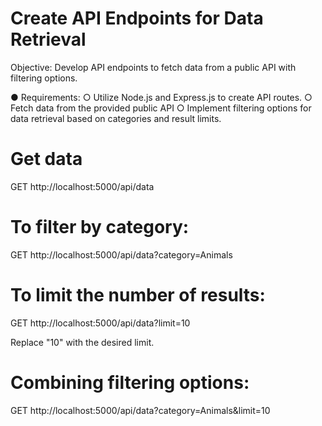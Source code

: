 # Create API Endpoints for Data Retrieval

Objective: Develop API endpoints to fetch data from a public API with filtering
options.

● Requirements:
○ Utilize Node.js and Express.js to create API routes.
○ Fetch data from the provided public API
○ Implement filtering options for data retrieval based on categories and
result limits.

# Get data

GET http://localhost:5000/api/data

# To filter by category:

GET http://localhost:5000/api/data?category=Animals

# To limit the number of results:

GET http://localhost:5000/api/data?limit=10

Replace "10" with the desired limit.

# Combining filtering options:

GET http://localhost:5000/api/data?category=Animals&limit=10
